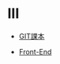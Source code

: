 # III

- [GIT課本](https://alincode.github.io/git-workshop-for-iii/setup/window.html)

- [Front-End](https://github.com/cyc1907)


